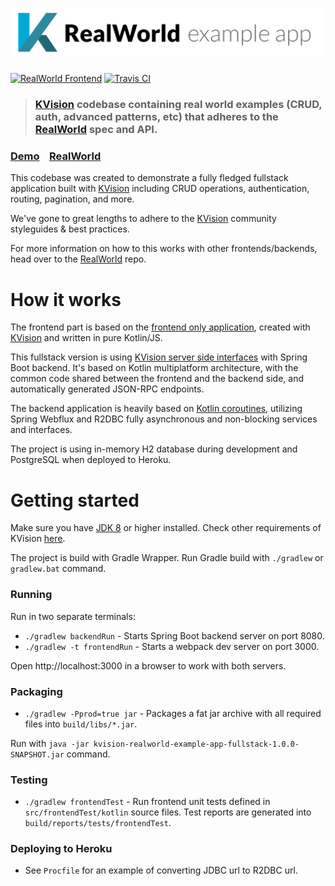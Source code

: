 # ![RealWorld Example App](kvision-logo.png)

[![RealWorld Frontend](https://img.shields.io/badge/realworld-fullstack-%23783578.svg)](http://realworld.io)
[![Travis CI](https://travis-ci.com/rjaros/kvision-realworld-example-app-fullstack.svg?branch=master)](https://travis-ci.com/rjaros/kvision-realworld-example-app)

> ### [KVision](https://github.com/rjaros/kvision) codebase containing real world examples (CRUD, auth, advanced patterns, etc) that adheres to the [RealWorld](https://github.com/gothinkster/realworld) spec and API.

### [Demo](https://kvision-realworld-fullstack.herokuapp.com/)&nbsp;&nbsp;&nbsp;&nbsp;[RealWorld](https://github.com/gothinkster/realworld)

This codebase was created to demonstrate a fully fledged fullstack application built with [KVision](https://github.com/rjaros/kvision) including CRUD operations, authentication, routing, pagination, and more.

We've gone to great lengths to adhere to the [KVision](https://github.com/rjaros/kvision) community styleguides & best practices.

For more information on how to this works with other frontends/backends, head over to the [RealWorld](https://github.com/gothinkster/realworld) repo.

# How it works

The frontend part is based on the [frontend only application](https://github.com/rjaros/kvision-realworld-example-app), created with [KVision](https://github.com/rjaros/kvision) and written in pure Kotlin/JS.

This fullstack version is using [KVision server side interfaces](https://kvision.gitbook.io/kvision-guide/part-3-server-side-interface) with Spring Boot backend. It's based on Kotlin multiplatform architecture, with the common code
shared between the frontend and the backend side, and automatically generated JSON-RPC endpoints. 

The backend application is heavily based on [Kotlin coroutines](https://github.com/Kotlin/kotlinx.coroutines), 
utilizing Spring Webflux and R2DBC fully asynchronous and non-blocking services and interfaces.

The project is using in-memory H2 database during development and PostgreSQL when deployed to Heroku.

# Getting started

Make sure you have [JDK 8](https://openjdk.java.net/) or higher installed. Check other requirements of KVision [here](https://kvision.gitbook.io/kvision-guide/part-1-fundamentals/setting-up).

The project is build with Gradle Wrapper. Run Gradle build with `./gradlew` or `gradlew.bat` command.

### Running
Run in two separate terminals:
* `./gradlew backendRun` - Starts Spring Boot backend server on port 8080. 
* `./gradlew -t frontendRun` - Starts a webpack dev server on port 3000. 

Open http://localhost:3000 in a browser to work with both servers.

### Packaging
* `./gradlew -Pprod=true jar` - Packages a fat jar archive with all required files into `build/libs/*.jar`. 

Run with `java -jar kvision-realworld-example-app-fullstack-1.0.0-SNAPSHOT.jar` command.

### Testing

* `./gradlew frontendTest` - Run frontend unit tests defined in `src/frontendTest/kotlin` source files. Test reports are generated into `build/reports/tests/frontendTest`.

### Deploying to Heroku

* See `Procfile` for an example of converting JDBC url to R2DBC url.
